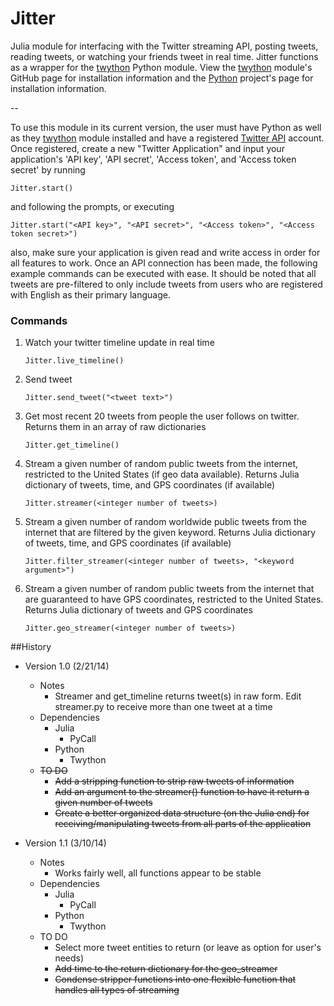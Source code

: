Jitter
======

Julia module for interfacing with the Twitter streaming API, posting tweets, reading tweets, or watching your friends tweet in real time. Jitter functions as a wrapper for the [twython](https://github.com/ryanmcgrath/twython) Python module. View the [twython](https://github.com/ryanmcgrath/twython) module's GitHub page for installation information and the [Python](https://www.python.org/) project's page for installation information. 

--

To use this module in its current version, the user must have Python as well as they [twython](https://github.com/ryanmcgrath/twython) module installed and have a registered [Twitter API](http://dev.twitter.com) account. Once registered, create a new "Twitter Application" and input your application's 'API key', 'API secret', 'Access token', and 'Access token secret' by running

    Jitter.start()

and following the prompts, or executing

    Jitter.start("<API key>", "<API secret>", "<Access token>", "<Access token secret>")

also, make sure your application is given read and write access in order for all features to work. Once an API connection has been made, the following example commands can be executed with ease. It should be noted that all tweets are pre-filtered to only include tweets from users who are registered with English as their primary language. 

### Commands

1. Watch your twitter timeline update in real time
 
    ```
    Jitter.live_timeline()
    ```
    
2. Send tweet

    ```
    Jitter.send_tweet("<tweet text>")
    ```
    
3. Get most recent 20 tweets from people the user follows on twitter. Returns them in an array of raw dictionaries

    ```
    Jitter.get_timeline()
    ```

4. Stream a given number of random public tweets from the internet, restricted to the United States (if geo data available). Returns Julia dictionary of tweets, time, and GPS coordinates (if available)

    ```
    Jitter.streamer(<integer number of tweets>) 
    ```

5. Stream a given number of random worldwide public tweets from the internet that are filtered by the given keyword. Returns Julia dictionary of tweets, time, and GPS coordinates (if available)

    ```
    Jitter.filter_streamer(<integer number of tweets>, "<keyword argument>") 
    ```
    
6. Stream a given number of random public tweets from the internet that are guaranteed to have GPS coordinates, restricted to the United States. Returns Julia dictionary of tweets and GPS coordinates

    ```
    Jitter.geo_streamer(<integer number of tweets>) 
    ```


##History
* Version 1.0 (2/21/14)
    * Notes
        * Streamer and get_timeline returns tweet(s) in raw form. Edit streamer.py to receive more than one tweet at a time
    * Dependencies
        * Julia
            * PyCall
        * Python
            * Twython
    * ~~TO DO~~
        * ~~Add a stripping function to strip raw tweets of information~~
        * ~~Add an argument to the streamer() function to have it return a given number of tweets~~
        * ~~Create a better organized data structure (on the Julia end) for receiving/manipulating tweets from all parts of the application~~

* Version 1.1 (3/10/14)
    * Notes
        * Works fairly well, all functions appear to be stable
    * Dependencies
        * Julia
            * PyCall
        * Python
            * Twython
    * TO DO
        * Select more tweet entities to return (or leave as option for user's needs)
        * ~~Add time to the return dictionary for the geo_streamer~~
        * ~~Condense stripper functions into one flexible function that handles all types of streaming~~
